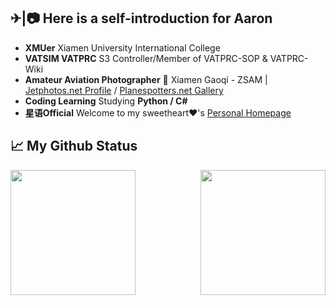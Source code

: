 ✈|📷 Here is a self-introduction for Aaron
-----

- **XMUer** Xiamen University International College
- **VATSIM VATPRC** S3 Controller/Member of VATPRC-SOP & VATPRC-Wiki
- **Amateur Aviation Photographer** 📍 Xiamen Gaoqi - ZSAM | [Jetphotos.net Profile](https://www.jetphotos.com/photographer/130228) / [Planespotters.net Gallery](https://www.planespotters.net/photos/gallery/Aaron_Mengqiu_Liu)
- **Coding Learning** Studying **Python / C#**
- **星语Official** Welcome to my sweetheart❤'s [Personal Homepage](https://simonlily.github.io/)

📈 My Github Status
-----
<a href="https://github.com/anuraghazra/github-readme-stats">
  <img height=200 align="left" src="https://github-readme-stats.vercel.app/api?username=AaronZSAM101" />
</a>
<a href="https://github.com/anuraghazra/convoychat">
  <img height=200 align="right" src="https://github-readme-stats.vercel.app/api/top-langs?username=AaronZSAM101&layout=compact&langs_count=8&card_width=320" />
</a>

